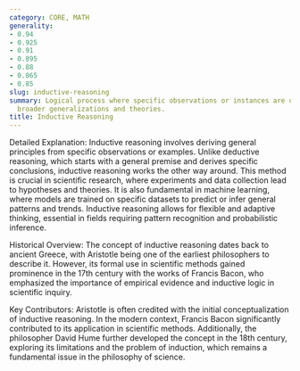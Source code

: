 ```yaml
---
category: CORE, MATH
generality:
- 0.94
- 0.925
- 0.91
- 0.895
- 0.88
- 0.865
- 0.85
slug: inductive-reasoning
summary: Logical process where specific observations or instances are used to form
  broader generalizations and theories.
title: Inductive Reasoning
---
```


Detailed Explanation: Inductive reasoning involves deriving general principles from specific observations or examples. Unlike deductive reasoning, which starts with a general premise and derives specific conclusions, inductive reasoning works the other way around. This method is crucial in scientific research, where experiments and data collection lead to hypotheses and theories. It is also fundamental in machine learning, where models are trained on specific datasets to predict or infer general patterns and trends. Inductive reasoning allows for flexible and adaptive thinking, essential in fields requiring pattern recognition and probabilistic inference.

Historical Overview: The concept of inductive reasoning dates back to ancient Greece, with Aristotle being one of the earliest philosophers to describe it. However, its formal use in scientific methods gained prominence in the 17th century with the works of Francis Bacon, who emphasized the importance of empirical evidence and inductive logic in scientific inquiry.

Key Contributors: Aristotle is often credited with the initial conceptualization of inductive reasoning. In the modern context, Francis Bacon significantly contributed to its application in scientific methods. Additionally, the philosopher David Hume further developed the concept in the 18th century, exploring its limitations and the problem of induction, which remains a fundamental issue in the philosophy of science.